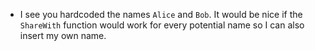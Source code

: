 - I see you hardcoded the names `Alice` and `Bob`. It would be nice if the `ShareWith` function would work 
for every potential name so I can also insert my own name.